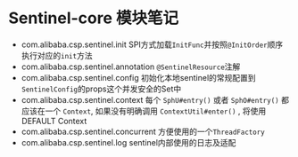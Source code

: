# Sentinel-core 模块笔记
- com.alibaba.csp.sentinel.init SPI方式加载`InitFunc`并按照`@InitOrder`顺序执行对应的`init`方法
- com.alibaba.csp.sentinel.annotation `@SentinelResource`注解
- com.alibaba.csp.sentinel.config 初始化本地sentinel的常规配置到`SentinelConfig`的props这个并发安全的Set中
- com.alibaba.csp.sentinel.context 每个 `SphU#entry()` 或者 `SphO#entry()` 都应该在一个 `Context`, 如果没有明确调用 `ContextUtil#enter()` , 将使用 DEFAULT Context
- com.alibaba.csp.sentinel.concurrent 方便使用的一个`ThreadFactory`
- com.alibaba.csp.sentinel.log sentinel内部使用的日志及适配